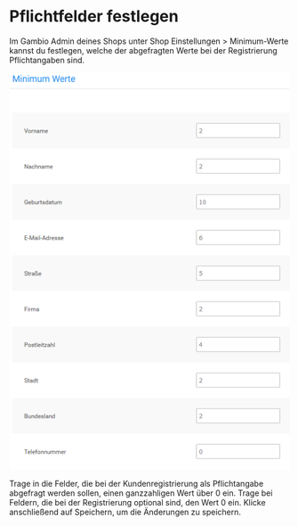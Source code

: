 # Pflichtfelder festlegen 

Im Gambio Admin deines Shops unter Shop Einstellungen \> Minimum-Werte kannst du festlegen, welche der abgefragten Werte bei der Registrierung Pflichtangaben sind.

![](Bilder/Abb161_PflichtfelderFestlegenMinimumWerte.png "Pflichtfelder festlegen (Minimum Werte)")

Trage in die Felder, die bei der Kundenregistrierung als Pflichtangabe abgefragt werden sollen, einen ganzzahligen Wert über 0 ein. Trage bei Feldern, die bei der Registrierung optional sind, den Wert 0 ein. Klicke anschließend auf Speichern, um die Änderungen zu speichern.



